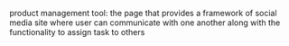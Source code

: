product management tool: the page that provides a framework of social media site where user can communicate with one another along with the functionality to assign task to others